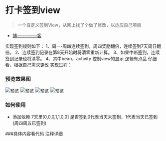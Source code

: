 # 打卡签到view
> 一个自定义签到View，从网上找了个做了修改，以适应自己项目

- [博----------客](https://www.jianshu.com/u/aba4338c7578/)

实现签到规则如下：
1、周一-周四连续签到，周四奖励翻倍，连续签到7天周日翻倍。
2、连续签到记录在第8天开始时将清零重新计算。
3、如果中断签到，连续签到记录也将清零。
4、其中bean，activity 控制view的显示 逻辑有点乱 仔细看，根据自己需求更改
实现过程：
### 预览效果图
![预览](show/img1.jpg)
![预览](show/img2.jpg)
![预览](show/img3.jpg)
![预览](show/img4.jpg)

### 如何使用
- 添加依赖
7天里[0,0,0,1,1,0,0]  是否签到0代表当天未签到，1代表当天已签到 (周四周五已签到)

###具体内容看代码 注释详细
